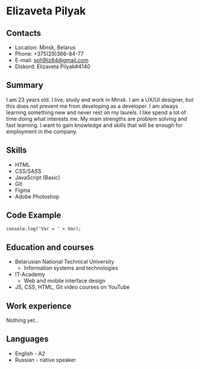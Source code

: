 # Elizaveta Pilyak

## Contacts
* Location: Minsk, Belarus
* Phone: +375(29)366-84-77
* E-mail: soh9liz84@gmail.com
* Diskord: Elizaveta Pilyak#4140

## Summary
I am 23 years old. I live, study and work in Minsk. I am a UX/UI designer, but this does not prevent me from developing as a developer. I am always learning something new and never rest on my laurels. I like spend a lot of time doing what interests me. My main strengths are problem solving and fast learning. I want to gain knowledge and skills that will be enough for employment in the company.

## Skills
* HTML
* CSS/SASS
* JavaScript (Basic)
* Git
* Figma
* Adobe Photoshop

## Code Example
`console.log('Var = ' + Var);`

## Education and courses
* Belarusian National Technical University
    * Information systems and technologies
* IT-Academy
    * Web and mobile interface design 
* JS, CSS, HTML, Git video courses on YouTube

## Work experience
Nothing yet…

## Languages
* English - A2
* Russian - native speaker
